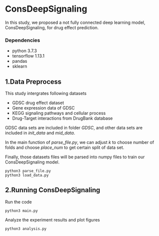 # ConsDeepSignaling

In this study, we proposed a not fully connected deep learning model, ConsDeepSignaling, for drug effect prediction. 

### Dependencies
* python 3.7.3
* tensorflow 1.13.1
* pandas
* sklearn

## 1.Data Preprocess
This study intergrates following datasets
* GDSC drug effect dataset 
* Gene expression data of GDSC
* KEGG signaling pathways and cellular process
* Drug-Target interactions from DrugBank database

GDSC data sets are included in folder *GDSC*, and other data sets are included in *init_data* and *mid_data*.  

In the main function of *parse_file.py*, we can adjust *k* to choose number of folds and choose *place_num* to get certain split of data set.  

Finally, those datasets files will be parsed into numpy files to train our ConsDeepSignaling model.  


```
python3 parse_file.py
python3 load_data.py
```

## 2.Running ConsDeepSignaling
Run the code
```
python3 main.py
```
Analyze the experiment results and plot figures
```
python3 analysis.py
```